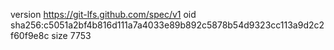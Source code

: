 version https://git-lfs.github.com/spec/v1
oid sha256:c5051a2bf4b816d111a7a4033e89b892c5878b54d9323cc113a9d2c2f60f9e8c
size 7753
